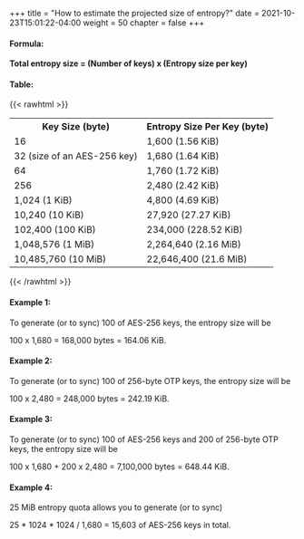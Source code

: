 +++
title = "How to estimate the projected size of entropy?"
date = 2021-10-23T15:01:22-04:00
weight = 50
chapter = false
+++

#### Formula:

**Total entropy size = (Number of keys) x (Entropy size per key)**

#### Table:
{{< rawhtml >}}

<table>
    <tr>
        <th>Key Size (byte)</th>
        <th>Entropy Size Per Key (byte)</th>
    </tr>
    <tr>
        <td>16</td>
        <td>1,600 (1.56 KiB)</td>
    </tr>
    <tr>
        <td>32 (size of an AES-256 key)</td>
        <td>1,680 (1.64 KiB)</td>
    </tr>
    <tr>
        <td>64</td>
        <td>1,760 (1.72 KiB)</td>
    </tr>    
    <tr>
        <td>256</td>
        <td>2,480 (2.42 KiB)</td>
    </tr>    
    <tr>
        <td>1,024 (1 KiB)</td>
        <td>4,800 (4.69 KiB)</td>
    </tr>
    <tr>
        <td>10,240 (10 KiB)</td>
        <td>27,920 (27.27 KiB)</td>
    </tr>
    <tr>
        <td>102,400 (100 KiB)</td>
        <td>234,000 (228.52 KiB)</td>
    </tr>
    <tr>
        <td>1,048,576 (1 MiB)</td>
        <td>2,264,640 (2.16 MiB)</td>
    </tr>
    <tr>
        <td>10,485,760 (10 MiB)</td>
        <td>22,646,400 (21.6 MiB)</td>
    </tr>
</table>
{{< /rawhtml >}}



#### Example 1:

To generate (or to sync) 100 of AES-256 keys, the entropy size will be

100 x 1,680 = 168,000 bytes = 164.06 KiB.

#### Example 2:

To generate (or to sync) 100 of 256-byte OTP keys, the entropy size will be

100 x 2,480 = 248,000 bytes = 242.19 KiB.

#### Example 3:

To generate (or to sync) 100 of AES-256 keys and 200 of 256-byte OTP keys, the entropy size will be

100 x 1,680 + 200 x 2,480 = 7,100,000 bytes = 648.44 KiB.

#### Example 4:

25 MiB entropy quota allows you to generate (or to sync) 

25 * 1024 * 1024 / 1,680 = 15,603 of AES-256 keys in total.